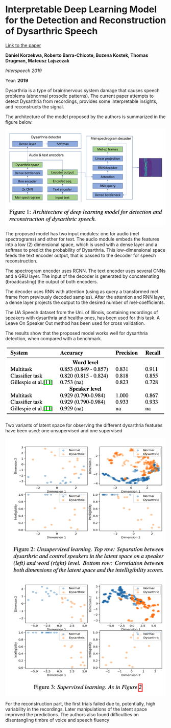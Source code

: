 # Interpretable Deep Learning Model for the Detection and Reconstruction of Dysarthric Speech

[Link to the paper](https://arxiv.org/abs/1907.04743)

**Daniel Korzekwa, Roberto Barra-Chicote, Bozena Kostek, Thomas Drugman, Mateusz Lajszczak**

*Interspeech 2019*

Year: **2019**

Dysarthria is a type of brain/nervous system damage that causes speech problems (abnormal prosodic patterns). The current paper attempts to detect Dysarthria from recordings, provides some interpretable insights, and reconstructs the signal.

The architecture of the model proposed by the authors is summarized in the figure below.


![](korzekwa2019/architecture.png)

The proposed model has two input modules: one for audio (mel spectrograms) and other for text. The audio module embeds the features into a low (2) dimensional space, which is used with a dense layer and a softmax to predict the probability of Dysarthria. This low-dimensional space feeds the text encoder output, that is passed to the decoder for speech reconstruction.

The spectrogram encoder uses RCNN. The text encoder uses several CNNs and a GRU layer. The input of the decoder is generated by concatenating (broadcasting) the output of both encoders.

The decoder uses RNN with attention (using as query a transformed mel frame from previously decoded samples). After the attention and RNN layer, a dense layer projects the output to the desired number of mel-coefficients.

The UA Speech dataset from the Uni. of Illinois, containing recordings of speakers with dysarthria and healthy ones, has been used for this task. A Leave On Speaker Out method has been used for cross validation.

The results show that the proposed model works well for dysarthria detection, when compared with a benchmark.

![](korzekwa2019/results.png)

Two variants of latent space for observing the different dysarthria features have been used: one unsupervised and one supervised

![](korzekwa2019/latent.png)

For the reconstruction part, the first trials failed due to, potentially, high variability in the recordings. Later manipulations of the latent space improved the predictions. The authors also found difficulties on disentangling timbre of voice and speech fluency
